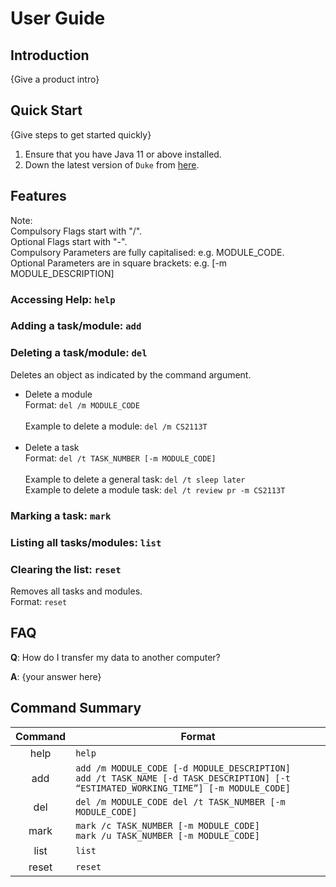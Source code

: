# User Guide

## Introduction

{Give a product intro}

## Quick Start

{Give steps to get started quickly}

1. Ensure that you have Java 11 or above installed.
1. Down the latest version of `Duke` from [here](http://link.to/duke).

## Features

Note:</br>
Compulsory Flags start with "/". </br>
Optional Flags start with "-". </br>
Compulsory Parameters are fully capitalised: e.g. MODULE_CODE. </br>
Optional Parameters are in square brackets: e.g. [-m MODULE_DESCRIPTION]

### Accessing Help: `help`

### Adding a task/module: `add`

### Deleting a task/module: `del`

Deletes an object as indicated by the command argument.

- Delete a module </br>
  Format: `del /m MODULE_CODE`</br></br>
  Example to delete a module: `del /m CS2113T`</br></br>
- Delete a task </br>
  Format: `del /t TASK_NUMBER [-m MODULE_CODE]`</br></br>
  Example to delete a general task: `del /t sleep later`</br>
  Example to delete a module task: `del /t review pr -m CS2113T`</br>

### Marking a task: `mark`

### Listing all tasks/modules: `list`

### Clearing the list: `reset`

Removes all tasks and modules. </br>
Format: `reset`

## FAQ

**Q**: How do I transfer my data to another computer?

**A**: {your answer here}

## Command Summary
| Command | Format                                                                                                                                   |
|:-------:|------------------------------------------------------------------------------------------------------------------------------------------|
|  help   | `help`                                                                                                                                   |
|   add   | `add /m MODULE_CODE [-d MODULE_DESCRIPTION]`</br>`add /t TASK_NAME [-d TASK_DESCRIPTION] [-t “ESTIMATED_WORKING_TIME”] [-m MODULE_CODE]` |
|   del   | `del /m MODULE_CODE del /t TASK_NUMBER [-m MODULE_CODE]`                                                                                 |
|  mark   | `mark /c TASK_NUMBER [-m MODULE_CODE]`</br>`mark /u TASK_NUMBER [-m MODULE_CODE]`                                                        |
|  list   | `list`                                                                                                                                   |
|  reset  | `reset`                                                                                                                                  |
